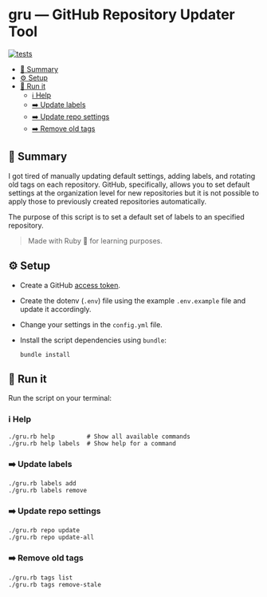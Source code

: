 <!-- omit in toc -->
# gru ― GitHub Repository Updater Tool

[![tests](https://github.com/angelmadames/github-repo-updater/actions/workflows/rubocop.yml/badge.svg)](https://github.com/angelmadames/github-repo-updater/actions/workflows/rubocop.yml)

<!-- omit in toc -->
- [📒 Summary](#-summary)
- [⚙️ Setup](#️-setup)
- [🚀 Run it](#-run-it)
  - [ℹ️ Help](#ℹ️-help)
  - [➡️ Update labels](#️-update-labels)
  - [➡️ Update repo settings](#️-update-repo-settings)
  - [➡️ Remove old tags](#️-remove-old-tags)

## 📒 Summary

I got tired of manually updating default settings, adding labels, and rotating
old tags on each repository. GitHub, specifically, allows you to set default
settings  at the organization level for new repositories but it is not possible
to  apply those to previously created repositories automatically.

The purpose of this script is to set a default set of labels
to an specified repository.

> Made with Ruby :gem: for learning purposes.

## ⚙️ Setup

- Create a GitHub [access token](https://github.com/settings/tokens).
- Create the dotenv (`.env`) file using the example `.env.example`
  file and update it accordingly.
- Change your settings in the `config.yml` file.
- Install the script dependencies using `bundle`:

  ```shell
  bundle install
  ```

## 🚀 Run it

Run the script on your terminal:

### ℹ️ Help

```shell
./gru.rb help         # Show all available commands
./gru.rb help labels  # Show help for a command
```

### ➡️ Update labels

```shell
./gru.rb labels add
./gru.rb labels remove
```

### ➡️ Update repo settings

```shell
./gru.rb repo update
./gru.rb repo update-all
```

### ➡️ Remove old tags

```shell
./gru.rb tags list
./gru.rb tags remove-stale
```
